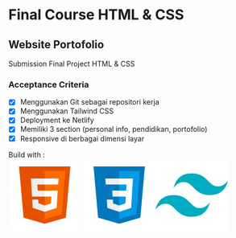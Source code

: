 # **Final Course HTML & CSS**

## Website Portofolio

Submission Final Project HTML & CSS

### Acceptance Criteria

- [x] Menggunakan Git sebagai repositori kerja
- [x] Menggunakan Tailwind CSS
- [x] Deployment ke Netlify
- [x] Memiliki 3 section (personal info, pendidikan, portofolio)
- [x] Responsive di berbagai dimensi layar

Build with : <br>
![alt text](assets/image/html.png) ![alt text](assets/image/css.png)![alt text](assets/image/tailwind.png)
